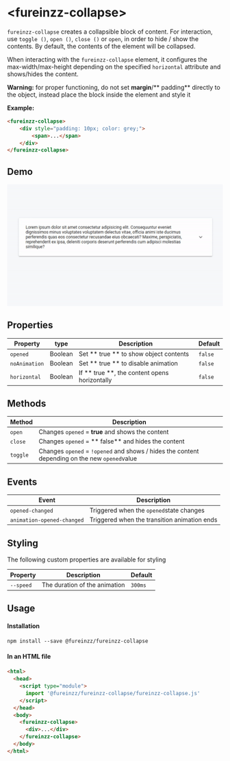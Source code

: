 # &lt;fureinzz-collapse&gt;

`fureinzz-collapse`  creates a collapsible block of content. For interaction, use `toggle ()`, `open ()`, `close ()` or `open`, in order to hide / show the contents. By default, the contents of the element will be collapsed.


When interacting with the `fureinzz-collapse` element, it configures the max-width/max-height depending on the specified `horizontal` attribute and shows/hides the content.

**Warning:** for proper functioning, do not set  **margin**/** padding**  directly to the object, instead place the block inside the element and style it

**Example:**
```html
<fureinzz-collapse>
	<div style="padding: 10px; color: grey;">
		<span>...</span>
	</div>
</fureinzz-collapse>
```

## Demo
![collapse.demo.gif](https://github.com/fureinzz/fureinzz-collapse/blob/master/demo-image/fr-collapse.demo.gif?raw=true)

## Properties
| Property | type | Description | Default |
| --- | --- | --- | --- |
| `opened` | Boolean | Set ** true ** to show object contents | `false` |
| `noAnimation` | Boolean | Set ** true ** to disable animation  | `false` |
| `horizontal` | Boolean | If ** true **, the content opens horizontally| `false` |

## Methods
| Method | Description | 
| --- | --- | 
| `open`  | Changes `opened` = **true** and shows the content|
| `close`  | Changes `opened` = ** false** and hides the content |
| `toggle`  |  Changes `opened` = `!opened` and shows / hides the content depending on the new `opened`value|

## Events
| Event | Description | 
| --- | --- | 
| `opened-changed`  | Triggered when the `opened`state changes |
| `animation-opened-changed`  |Triggered when the transition animation ends |


## Styling

The following custom properties are available for styling

| Property | Description | Default |
| --- | --- | --- |
| `--speed` | The duration of the animation | `300ms` |

## Usage

#### Installation
```
npm install --save @fureinzz/fureinzz-collapse
```

#### In an HTML file
```html
<html>
  <head>
    <script type="module">
      import '@fureinzz/fureinzz-collapse/fureinzz-collapse.js'
    </script>
  </head>
  <body>
    <fureinzz-collapse>
      <div>...</div>
    </fureinzz-collapse>
  </body>
</html>
```